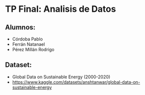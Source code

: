 # TP Final: Analisis de Datos

## Alumnos: 

- Córdoba Pablo
- Ferrán Natanael
- Pérez Millán Rodrigo

## Dataset:

- Global Data on Sustainable Energy (2000-2020)
- https://www.kaggle.com/datasets/anshtanwar/global-data-on-sustainable-energy